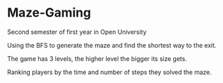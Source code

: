 # Maze-Gaming
Second semester of first year in Open University

Using the BFS to generate the maze and find the shortest way to the exit. 

The game has 3 levels, the higher level the bigger its size gets. 

Ranking players by the time and number of steps they solved the maze.
